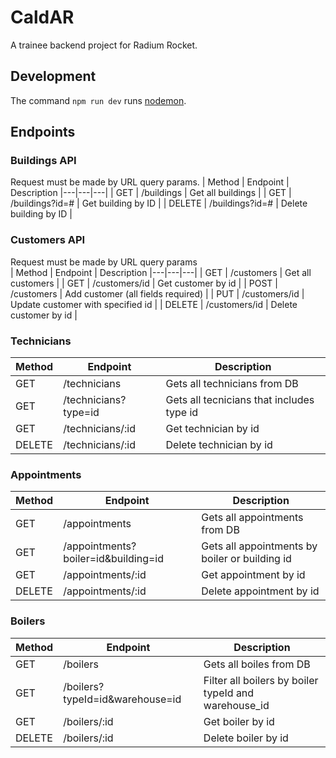 # CaldAR
A trainee backend project for Radium Rocket.

## Development
The command `npm run dev` runs [nodemon](https://www.npmjs.com/package/nodemon).

## Endpoints
### Buildings API
Request must be made by URL query params.
| Method | Endpoint | Description
|---|---|---|
| GET | /buildings | Get all buildings |
| GET | /buildings?id=# | Get building by ID |
| DELETE | /buildings?id=# | Delete building by ID |


### Customers API
Request must be made by URL query params  
| Method | Endpoint | Description
|---|---|---|
| GET | /customers | Get all customers |
| GET | /customers/id | Get customer by id |
| POST | /customers | Add customer (all fields required) |
| PUT | /customers/id | Update customer with specified id |
| DELETE | /customers/id | Delete customer by id |

### Technicians
| Method | Endpoint | Description
|---|---|---|
|GET| /technicians | Gets all technicians from DB |
|GET| /technicians?type=id | Gets all tecnicians that includes type id |
|GET| /technicians/:id | Get technician by id |
|DELETE| /technicians/:id | Delete technician by id |

### Appointments
| Method | Endpoint | Description
|---|---|---|
|GET| /appointments | Gets all appointments from DB |
|GET| /appointments?boiler=id&building=id | Gets all appointments by boiler or building id |
|GET| /appointments/:id | Get appointment by id |
|DELETE| /appointments/:id | Delete appointment by id |

### Boilers
| Method | Endpoint | Description
|---|---|---|
|GET| /boilers | Gets all boiles from DB |
|GET| /boilers?typeId=id&warehouse=id | Filter all boilers by boiler typeId and warehouse_id |
|GET| /boilers/:id | Get boiler by id |
|DELETE| /boilers/:id | Delete boiler by id |
